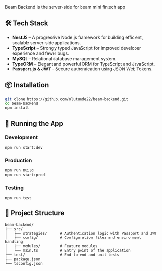 Beam Backend is the server-side for beam mini fintech app

## 🛠 Tech Stack

- **NestJS** – A progressive Node.js framework for building efficient, scalable server-side applications.
- **TypeScript** – Strongly typed JavaScript for improved developer experience and fewer bugs.
- **MySQL** – Relational database management system.
- **TypeORM** – Elegant and powerful ORM for TypeScript and JavaScript.
- **Passport.js & JWT** – Secure authentication using JSON Web Tokens.

## 📦 Installation

```bash
git clone https://github.com/olutunde22/beam-backend.git
cd beam-backend
npm install
```

## 🚀 Running the App

### Development
```bash
npm run start:dev
```

### Production
```bash
npm run build
npm run start:prod
```

### Testing
```bash
npm run test
```

## 📁 Project Structure

```
beam-backend/
├── src/
│   ├── strategies/      # Authentication logic with Passport and JWT
│   ├── config/          # Configuration files and environment handling
│   ├── modules/         # Feature modules
│   └── main.ts          # Entry point of the application
├── test/                # End-to-end and unit tests
├── package.json
└── tsconfig.json
```
